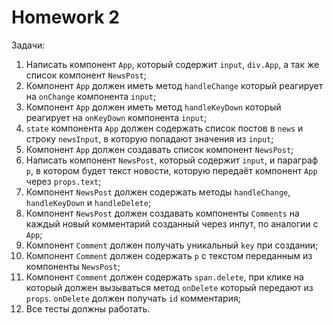 # Homework 2

Задачи:

1. Написать компонент `App`, который содержит `input`, `div.App`, а так же список компонент `NewsPost`;
2. Компонент `App` должен иметь метод `handleChange` который реагирует на `onChange` компонента `input`;
3. Компонент `App` должен иметь метод `handleKeyDown` который реагирует на `onKeyDown` компонента `input`;
4. `state` компонента `App` должен содержать список постов в `news` и строку `newsInput`, в которую попадают значения из `input`;
5. Компонент `App` должен создавать список компонент `NewsPost`;
6. Написать компонент `NewsPost`, который содержит `input`, и параграф `p`, в котором будет текст новости, которую передаёт компонент `App` через `props.text`;
7. Компонент `NewsPost` должен содержать методы `handleChange`, `handleKeyDown` и `handleDelete`;
8. Компонент `NewsPost` должен создавать компоненты `Comments` на каждый новый комментарий созданный через инпут, по аналогии с `App`;
9. Компонент `Comment` должен получать уникальный `key` при создании;
10. Компонент `Comment` должен содержать `p` с текстом переданным из компоненты `NewsPost`;
10. Компонент `Comment` должен содержать `span.delete`, при клике на который должен вызываться метод `onDelete` который передают из `props`. `onDelete` должен получать `id` комментария;
11. Все тесты должны работать.
